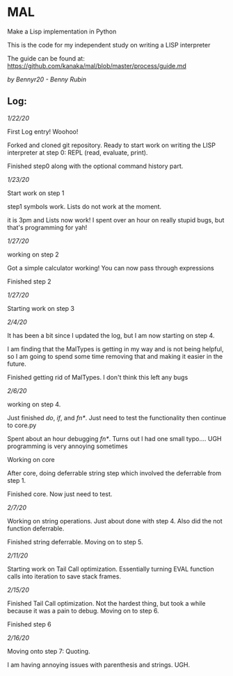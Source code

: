 # MAL

Make a Lisp implementation in Python

This is the code for my independent study on writing a LISP interpreter

The guide can be found at: https://github.com/kanaka/mal/blob/master/process/guide.md

_by Bennyr20 - Benny Rubin_

## Log:

_1/22/20_

First Log entry! Woohoo!

Forked and cloned git repository. Ready to start work on writing the LISP interpreter at step 0: REPL (read, evaluate, print).

Finished step0
along with the optional command history part.

_1/23/20_

Start work on step 1

step1 symbols work. Lists do not work at the moment.

it is 3pm and Lists now work! I spent over an hour on really stupid bugs, but that's programming for yah!

_1/27/20_

working on step 2

Got a simple calculator working! You can now pass through expressions

Finished step 2

_1/27/20_

Starting work on step 3

_2/4/20_

It has been a bit since I updated the log, but I am now starting on step 4.

I am finding that the MalTypes is getting in my way and is not being helpful, so I am going to spend some time removing that and making it easier in the future.

Finished getting rid of MalTypes. I don't think this left any bugs

_2/6/20_

working on step 4.

Just finished _do_, _if_, and _fn\*_. Just need to test the functionality then continue to core.py

Spent about an hour debugging _fn\*_. Turns out I had one small typo.... UGH programming is very annoying sometimes

Working on core

After core, doing deferrable string step which involved the deferrable from step 1.

Finished core. Now just need to test.

_2/7/20_

Working on string operations. Just about done with step 4. Also did the not function deferrable.

Finished string deferrable. Moving on to step 5.

_2/11/20_

Starting work on Tail Call optimization. Essentially turning EVAL function calls into iteration to save stack frames.

_2/15/20_

Finished Tail Call optimization. Not the hardest thing, but took a while because it was a pain to debug. Moving on to step 6.

Finished step 6

_2/16/20_

Moving onto step 7: Quoting.

I am having annoying issues with parenthesis and strings. UGH.
